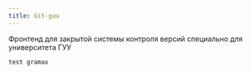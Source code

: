 ```yaml
---
title: Git-guu
---
```


Фронтенд для закрытой системы контроля версий специально для университета ГУУ 

```
test gramax
```


